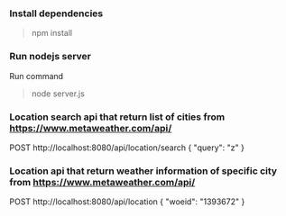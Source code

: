 ### Install dependencies
> npm install

### Run nodejs server

Run command
> node server.js

### Location search api that return list of cities from https://www.metaweather.com/api/
POST http://localhost:8080/api/location/search
{
    "query": "z"
}

### Location api that return weather information of specific city from https://www.metaweather.com/api/
POST http://localhost:8080/api/location
{
    "woeid": "1393672"
}